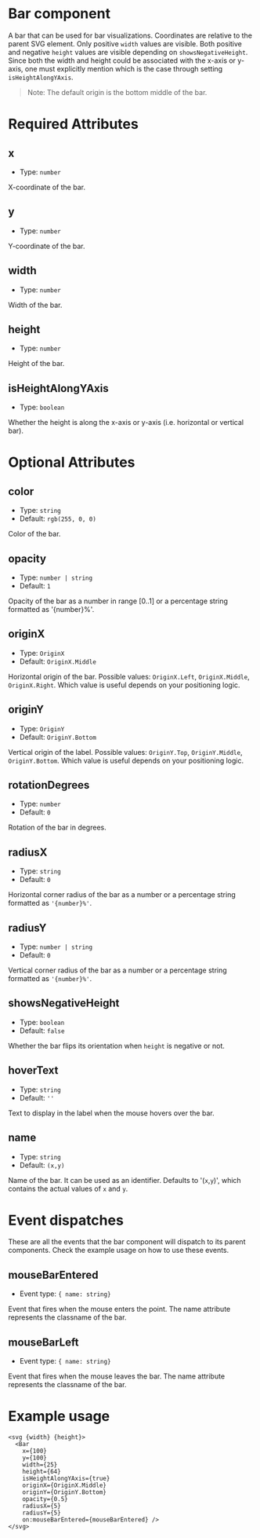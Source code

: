 # Bar component

A bar that can be used for bar visualizations.
Coordinates are relative to the parent SVG element.
Only positive `width` values are visible.
Both positive and negative `height` values are visible
depending on `showsNegativeHeight`.
Since both the width and height could be associated with
the x-axis or y-axis, one must explicitly mention which
is the case through setting `isHeightAlongYAxis`.

> Note: The default origin is the bottom middle of the bar.

# Required Attributes

## x

- Type: `number`

X-coordinate of the bar.

## y

- Type: `number`

Y-coordinate of the bar.

## width

- Type: `number`

Width of the bar.

## height

- Type: `number`

Height of the bar.

## isHeightAlongYAxis

- Type: `boolean`

Whether the height is along the x-axis or y-axis (i.e. horizontal or vertical bar).

# Optional Attributes

## color

- Type: `string`
- Default: `rgb(255, 0, 0)`

Color of the bar.

## opacity

- Type: `number | string`
- Default: `1`

Opacity of the bar as a number in range [0..1] or
a percentage string formatted as '{number}%'.

## originX

- Type: `OriginX`
- Default: `OriginX.Middle`

Horizontal origin of the bar.
Possible values: `OriginX.Left`, `OriginX.Middle`, `OriginX.Right`.
Which value is useful depends on your positioning logic.

## originY

- Type: `OriginY`
- Default: `OriginY.Bottom`

Vertical origin of the label.
Possible values: `OriginY.Top`, `OriginY.Middle`, `OriginY.Bottom`.
Which value is useful depends on your positioning logic.

## rotationDegrees

- Type: `number`
- Default: `0`

Rotation of the bar in degrees.

## radiusX

- Type: `string`
- Default: `0`

Horizontal corner radius of the bar as a number
or a percentage string formatted as `'{number}%'`.

## radiusY

- Type: `number | string`
- Default: `0`

Vertical corner radius of the bar as a number
or a percentage string formatted as `'{number}%'`.

## showsNegativeHeight

- Type: `boolean`
- Default: `false`

Whether the bar flips its orientation when `height` is negative or not.

## hoverText

- Type: `string`
- Default: `''`

Text to display in the label when the mouse hovers over the bar.

## name

- Type: `string`
- Default: `(x,y)`

Name of the bar. It can be used as an identifier.
Defaults to '(`x`,`y`)', which contains the actual values of `x` and `y`.

# Event dispatches

These are all the events that the bar component will dispatch to its parent components. Check the example usage on how to use these events.

## mouseBarEntered

- Event type: `{ name: string}`

Event that fires when the mouse enters the point. The name attribute represents the classname of the bar.

## mouseBarLeft

- Event type: `{ name: string}`

Event that fires when the mouse leaves the bar. The name attribute represents the classname of the bar.

# Example usage

```svelte
<svg {width} {height}>
  <Bar
    x={100}
    y={100}
    width={25}
    height={64}
    isHeightAlongYAxis={true}
    originX={OriginX.Middle}
    originY={OriginY.Bottom}
    opacity={0.5}
    radiusX={5}
    radiusY={5}
    on:mouseBarEntered={mouseBarEntered} />
</svg>
```
